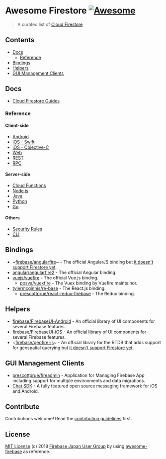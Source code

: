 # Awesome Firestore [![Awesome](https://cdn.rawgit.com/sindresorhus/awesome/d7305f38d29fed78fa85652e3a63e154dd8e8829/media/badge.svg)](https://github.com/sindresorhus/awesome)

> A curated list of [Cloud Firestore](https://firebase.google.com/docs/firestore/)


## Contents

- [Docs](#docs)
  - [Reference](#reference)
- [Bindings](#bindings)
- [Helpers](#helpers)
- [GUI Management Clients](#gui-management-clients)

## Docs

- [Cloud Firestore Guides](https://firebase.google.com/docs/firestore/)

### Reference

#### Client-side
- [Android](https://firebase.google.com/docs/reference/android/com/google/firebase/firestore/package-summary)  
- [iOS - Swift](https://firebase.google.com/docs/reference/swift/firebasefirestore/api/reference/Classes)  
- [iOS - Objective-C](https://firebase.google.com/docs/reference/ios/firebasefirestore/api/reference/Classes)  
- [Web](https://firebase.google.com/docs/reference/js/firebase.firestore)  
- [REST](https://firebase.google.com/docs/firestore/reference/rest/)
- [RPC](https://firebase.google.com/docs/firestore/reference/rpc/)

#### Server-side
- [Cloud Functions](https://firebase.google.com/docs/reference/functions/functions.firestore)  
- [Node.js](https://cloud.google.com/nodejs/docs/reference/firestore/0.14.x/)
- [Java](https://googlecloudplatform.github.io/google-cloud-java/google-cloud-clients/apidocs/index.html?com/google/cloud/firestore/package-summary.html)
- [Python](https://google-cloud-python.readthedocs.io/en/latest/firestore/client.html)
- [Go](https://godoc.org/cloud.google.com/go/firestore)

#### Others
- [Security Rules](https://firebase.google.com/docs/reference/rules/index-all)
- [CLI](https://firebase.google.com/docs/cli/)

## Bindings 

- ~[firebase/angularfire](https://github.com/firebase/angularfire)~ - The official AngularJS binding but [it doesn't support  Firestore yet](https://github.com/firebase/angularfire/issues/956).
- [angular/angularfire2](https://github.com/angular/angularfire2) - The official Angular binding.
- [vuejs/vuefire](https://github.com/vuejs/vuefire) - The official Vue.js binding.
  - [posva/vuexfire](https://github.com/posva/vuexfire) - The Vuex binding by Vuefire maintainor.
- [tylermcginnis/re-base](https://github.com/tylermcginnis/re-base) - The React.js binding.
  - [prescottprue/react-redux-firebase](https://github.com/prescottprue/react-redux-firebase) - The Redux binding.

## Helpers

- [firebase/FirebaseUI-Android](https://github.com/firebase/FirebaseUI-Android)	- An official library of UI components for several Firebase features.
- [firebase/FirebaseUI-iOS](https://github.com/firebase/FirebaseUI-iOS)	- An official library of UI components for several Firebase features.
- ~[firebase/geofire-js](https://github.com/firebase/geofire-js)~ - An official library for the RTDB that adds support for geospatial querying but [it doesn't support  Firestore yet](https://github.com/firebase/geofire-js/issues/163).


## GUI Management Clients

- [prescottprue/fireadmin](https://github.com/prescottprue/fireadmin) - Application for Managing Firebase App including support for multiple environments and data migrations.
- [Chat SDK](https://chatsdk.co/) - A fully featured open source messaging framework for iOS and Android.


## Contribute

Contributions welcome! Read the [contribution guidelines](contributing.md) first.


## License

[MIT License](./LICENSE.md) (c) 2018 [Firebase Japan User Group](https://firebase.asia) by using [awesome-firebase](https://github.com/afonsopacifer/awesome-firebase) as reference.
